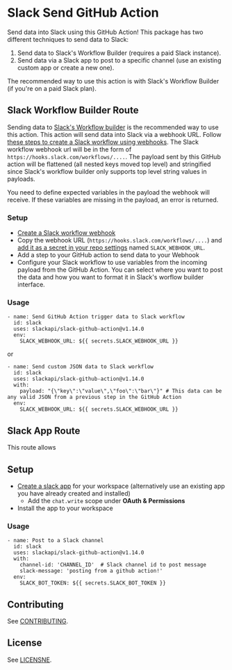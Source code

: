 # Slack Send GitHub Action

Send data into Slack using this GitHub Action! This package has two different techniques to send data to Slack:

1) Send data to Slack's Workflow Builder (requires a paid Slack instance).
2) Send data via a Slack app to post to a specific channel (use an existing custom app or create a new one).

The recommended way to use this action is with Slack's Workflow Builder (if you're on a paid Slack plan). 

## Slack Workflow Builder Route

Sending data to [Slack's Workflow builder](https://slack.com/intl/en-ca/features/workflow-automation) is the recommended way to use this action. This action will send data into Slack via a webhook URL. Follow [these steps to create a Slack workflow using webhooks](https://slack.com/intl/en-ca/help/articles/360041352714-Create-more-advanced-workflows-using-webhooks). The Slack workflow webhook url will be in the form of `https://hooks.slack.com/workflows/....`. The payload sent by this GitHub action will be flattened (all nested keys moved top level) and stringified since Slack's workflow builder only supports top level string values in payloads. 

You need to define expected variables in the payload the webhook will receive. If these variables are missing in the payload, an error is returned. 

### Setup

* [Create a Slack workflow webhook](https://slack.com/intl/en-ca/help/articles/360041352714-Create-more-advanced-workflows-using-webhooks)
* Copy the webhook URL (`https://hooks.slack.com/workflows/....`) and [add it as a secret in your repo settings](https://docs.github.com/en/free-pro-team@latest/actions/reference/encrypted-secrets#creating-encrypted-secrets-for-a-repository) named `SLACK_WEBHOOK_URL`.
* Add a step to your GitHub action to send data to your Webhook
* Configure your Slack workflow to use variables from the incoming payload from the GitHub Action. You can select where you want to post the data and how you want to format it in Slack's worflow builder interface. 

### Usage

```
- name: Send GitHub Action trigger data to Slack workflow
  id: slack
  uses: slackapi/slack-github-action@v1.14.0
  env:
    SLACK_WEBHOOK_URL: ${{ secrets.SLACK_WEBHOOK_URL }}
```

or

```
- name: Send custom JSON data to Slack workflow
  id: slack
  uses: slackapi/slack-github-action@v1.14.0
  with:
    payload: "{\"key\":\"value\",\"foo\":\"bar\"}" # This data can be any valid JSON from a previous step in the GitHub Action
  env:
    SLACK_WEBHOOK_URL: ${{ secrets.SLACK_WEBHOOK_URL }}
```

## Slack App Route

This route allows 

## Setup

* [Create a slack app](https://api.slack.com/apps) for your workspace (alternatively use an existing app you have already created and installed)
  * Add the `chat.write` scope under **OAuth & Permissions**
* Install the app to your workspace

### Usage

```
- name: Post to a Slack channel
  id: slack
  uses: slackapi/slack-github-action@v1.14.0
  with:
    channel-id: 'CHANNEL_ID'  # Slack channel id to post message
    slack-message: 'posting from a github action!'
  env:
    SLACK_BOT_TOKEN: ${{ secrets.SLACK_BOT_TOKEN }}
```

## Contributing

See [CONTRIBUTING](.github/contributing.md).

## License

See [LICENSNE](LICENSE).
